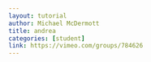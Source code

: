 ```yaml
---
layout: tutorial
author: Michael McDermott
title: andrea
categories: [student]
link: https://vimeo.com/groups/784626
---
```

